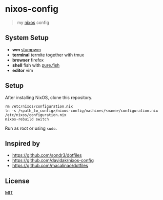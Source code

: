 # nixos-config

> my [nixos](https://nixos.org) config

## System Setup

- **wm** [stumpwm](https://stumpwm.github.io/)
- **terminal** termite together with tmux
- **browser** firefox
- **shell** fish with [pure.fish](https://github.com/brandonweiss/pure.fish)
- **editor** vim

## Setup

After installing NixOS, clone this repository.

```
rm /etc/nixos/configuration.nix
ln -s /<path_to_config>/nixos-config/machines/<name>/configuration.nix /etc/nixos/configuration.nix
nixos-rebuild switch
```

Run as root or using `sudo`.

## Inspired by

- https://github.com/sondr3/dotfiles
- https://github.com/davidak/nixos-config
- https://github.com/macalinao/dotfiles

## License

[MIT](LICENSE)
